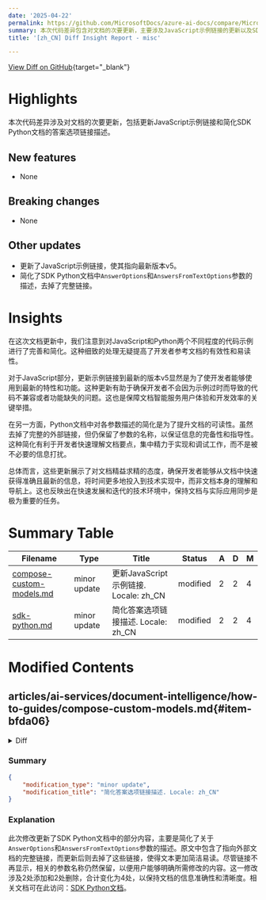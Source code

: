 ```yaml
---
date: '2025-04-22'
permalink: https://github.com/MicrosoftDocs/azure-ai-docs/compare/MicrosoftDocs:0fdb6d4...MicrosoftDocs:bb349ba
summary: 本次代码差异包含对文档的次要更新，主要涉及JavaScript示例链接的更新以及SDK Python文档中答案选项链接描述的简化。这些更新旨在提升开发者使用文档的有效性和易读性，确保开发者能够快速获得最新信息，从而专注于技术实现而非文档理解。整体来看，这些改动反映了对文档质量的重视，有助于与快速发展的技术环境保持同步。
title: '[zh_CN] Diff Insight Report - misc'

---
```


[View Diff on GitHub](https://github.com/MicrosoftDocs/azure-ai-docs/compare/MicrosoftDocs:0fdb6d4...MicrosoftDocs:bb349ba){target="_blank"}

# Highlights
本次代码差异涉及对文档的次要更新，包括更新JavaScript示例链接和简化SDK Python文档的答案选项链接描述。

## New features
- None

## Breaking changes
- None

## Other updates
- 更新了JavaScript示例链接，使其指向最新版本v5。
- 简化了SDK Python文档中`AnswerOptions`和`AnswersFromTextOptions`参数的描述，去掉了完整链接。

# Insights
在这次文档更新中，我们注意到对JavaScript和Python两个不同程度的代码示例进行了完善和简化。这种细致的处理无疑提高了开发者参考文档的有效性和易读性。

对于JavaScript部分，更新示例链接到最新的版本v5显然是为了使开发者能够使用到最新的特性和功能。这种更新有助于确保开发者不会因为示例过时而导致的代码不兼容或者功能缺失的问题。这也是保障文档智能服务用户体验和开发效率的关键举措。

在另一方面，Python文档中对各参数描述的简化是为了提升文档的可读性。虽然去掉了完整的外部链接，但仍保留了参数的名称，以保证信息的完备性和指导性。这种简化有利于开发者快速理解文档要点，集中精力于实现和调试工作，而不是被不必要的信息打扰。

总体而言，这些更新展示了对文档精益求精的态度，确保开发者能够从文档中快速获得准确且最新的信息，将时间更多地投入到技术实现中，而非文档本身的理解和导航上。这也反映出在快速发展和迭代的技术环境中，保持文档与实际应用同步是极为重要的任务。

# Summary Table
|  Filename  | Type |    Title    | Status | A  | D  | M  |
|------------|------|-------------|--------|----|----|----|
| [compose-custom-models.md](#item-bfda06) | minor update | 更新JavaScript示例链接. Locale: zh_CN | modified | 2 | 2 | 4 | 
| [sdk-python.md](#item-33436a) | minor update | 简化答案选项链接描述. Locale: zh_CN | modified | 2 | 2 | 4 | 


# Modified Contents
## articles/ai-services/document-intelligence/how-to-guides/compose-custom-models.md{#item-bfda06}

<details>
<summary>Diff</summary>
````diff
@@ -434,7 +434,7 @@ Use the programming language code of your choice to create a composed model that
 
 * [**Java**](https://github.com/Azure/azure-sdk-for-java/blob/main/sdk/formrecognizer/azure-ai-formrecognizer/src/samples/java/com/azure/ai/formrecognizer/administration/ComposeDocumentModel.java).
 
-* [**JavaScript**](https://github.com/Azure/azure-sdk-for-js/blob/main/sdk/formrecognizer/ai-form-recognizer/samples/v3/javascript/createComposedModel.js).
+* [**JavaScript**](https://github.com/Azure/azure-sdk-for-js/blob/main/sdk/formrecognizer/ai-form-recognizer/samples/v5/javascript/composeModel.js).
 
 * [**Python**](https://github.com/Azure/azure-sdk-for-python/blob/azure-ai-formrecognizer_3.3.0/sdk/formrecognizer/azure-ai-formrecognizer/samples/v3.1/sample_create_composed_model.py)
 
@@ -468,7 +468,7 @@ Using the programming language of your choice to analyze a form or document with
 
 * [**Java**](https://github.com/Azure/azure-sdk-for-java/blob/main/sdk/formrecognizer/azure-ai-formrecognizer/src/samples/java/com/azure/ai/formrecognizer/AnalyzeCustomDocumentFromUrl.java)
 
-* [**JavaScript**](https://github.com/Azure/azure-sdk-for-js/blob/main/sdk/formrecognizer/ai-form-recognizer/samples/v3/javascript/recognizeCustomForm.js)
+* [**JavaScript**](https://github.com/Azure/azure-sdk-for-js/tree/main/sdk/formrecognizer/ai-form-recognizer/samples/v5/javascript)
 
 * [**Python**](https://github.com/Azure/azure-sdk-for-python/blob/main/sdk/formrecognizer/azure-ai-formrecognizer/samples/v3.1/sample_recognize_custom_forms.py)
 
````
</details>

### Summary

```json
{
    "modification_type": "minor update",
    "modification_title": "更新JavaScript示例链接. Locale: zh_CN"
}
```

### Explanation
此次修改涉及对文档中JavaScript示例链接的更新。具体来说，原先指向JavaScript创建组合模型的链接已被更新为指向新版本v5的示例链接。同时，另一个JavaScript链接的路径也被更改，以确保用户能够访问到最新的示例代码。这一修改使得开发者在使用文档智能服务时能利用最新的API和示例，提升了文档的准确性和实用性。修改共包括2处添加、2处删除，且总变化为4处。相关链接指向如下：[文档智能示例链接](https://github.com/MicrosoftDocs/azure-ai-docs/blob/bb349ba92157d8b0180993dddafc21a7267cc158/articles%2Fai-services%2Fdocument-intelligence%2Fhow-to-guides%2Fcompose-custom-models.md)。

## articles/ai-services/language-service/question-answering/includes/sdk-python.md{#item-33436a}

<details>
<summary>Diff</summary>
````diff
@@ -112,7 +112,7 @@ Confidence Score: 0.9185
 
 The confidence score returns a value between 0 and 1. You can think of this like a percentage and multiply by 100 so a confidence score of 0.9185 means custom question answering is 91.85% confident this is the correct answer to the question based on the project.
 
-If you want to exclude answers where the confidence score falls below a certain threshold, you can modify the [AnswerOptions](https://azuresdkdocs.blob.core.windows.net/$web/python/azure-ai-language-questionanswering/1.0.0/azure.ai.language.questionanswering.models.html#azure.ai.language.questionanswering.models.AnswersOptions) to add the `confidence_threshold` parameter.
+If you want to exclude answers where the confidence score falls below a certain threshold, you can modify the AnswerOptions to add the `confidence_threshold` parameter.
 
 ```python
         output = client.get_answers(
@@ -182,5 +182,5 @@ A: Power and charging. It takes two to four hours to charge the Surface Pro 4 ba
 Confidence Score: 0.9254655838012695
 ```
 
-In this case, we iterate through all responses and only return the response with the highest confidence score that is greater than 0.9. To understand more about the options available with get_answers_from_text, review the [AnswersFromTextOptions parameters](https://azuresdkdocs.blob.core.windows.net/$web/python/azure-ai-language-questionanswering/1.0.0/azure.ai.language.questionanswering.models.html#azure.ai.language.questionanswering.models.AnswersFromTextOptions).
+In this case, we iterate through all responses and only return the response with the highest confidence score that is greater than 0.9. To understand more about the options available with get_answers_from_text, review the AnswersFromTextOptions parameters.
 
````
</details>

### Summary

```json
{
    "modification_type": "minor update",
    "modification_title": "简化答案选项链接描述. Locale: zh_CN"
}
```

### Explanation
此次修改更新了SDK Python文档中的部分内容，主要是简化了关于`AnswerOptions`和`AnswersFromTextOptions`参数的描述。原文中包含了指向外部文档的完整链接，而更新后则去掉了这些链接，使得文本更加简洁易读。尽管链接不再显示，相关的参数名称仍然保留，以便用户能够明确所需修改的内容。这一修改涉及2处添加和2处删除，合计变化为4处，以保持文档的信息准确性和清晰度。相关文档可在此访问：[SDK Python文档](https://github.com/MicrosoftDocs/azure-ai-docs/blob/bb349ba92157d8b0180993dddafc21a7267cc158/articles%2Fai-services%2Flanguage-service%2Fquestion-answering%2Fincludes%2Fsdk-python.md)。


